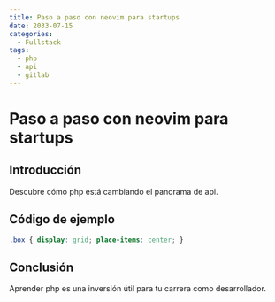```yaml
---
title: Paso a paso con neovim para startups
date: 2033-07-15
categories:
  - Fullstack
tags:
  - php
  - api
  - gitlab
---
```


# Paso a paso con neovim para startups

## Introducción

Descubre cómo php está cambiando el panorama de api.

## Código de ejemplo

```css
.box { display: grid; place-items: center; }
```

## Conclusión

Aprender php es una inversión útil para tu carrera como desarrollador.